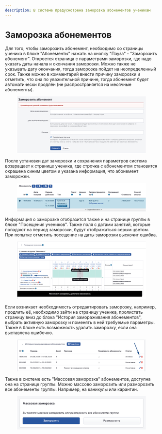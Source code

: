 ```yaml
---
description: В системе предусмотрена заморозка абонементов ученикам
---
```


# Заморозка абонементов

Для того, чтобы заморозить абонемент, необходимо со страницы ученика в блоке "Абонементы" нажать на кнопку "Пауза" - "Заморозить абонемент". Откроется страница с параметрами заморозки, где надо указать даты начала и окончания заморозки. Можно также не указывать дату окончания, тогда заморозка пойдет на неопределенный срок. Также можно в комментарий внести причину заморозки и отметить, что она по уважительной причине, тогда абонемент будет автоматически продлён (не распространяется на месячные абонементы).

<figure><img src="../.gitbook/assets/image (6) (1).png" alt=""><figcaption></figcaption></figure>

После установки дат заморозки и сохранения параметров система возвращает к странице ученика, где строчка с абонементом становится окрашена синим цветом и указана информация, что абонемент заморожен.&#x20;

<figure><img src="../.gitbook/assets/image (1) (1) (1) (1) (1) (1) (1) (1) (1) (1).png" alt=""><figcaption></figcaption></figure>

Информация о заморозке отобразится также и на странице группы в блоке "Посещения учеников". Также поля с датами занятий, которые попадают на период заморозки, будут отображаться серым цветом. При попытке отметить посещение на даты заморозки выскочит ошибка.&#x20;

<figure><img src="../.gitbook/assets/image (4) (1) (1) (1) (1).png" alt=""><figcaption></figcaption></figure>

Если возникает необходимость отредактировать заморозку, например, продлить её, необходимо зайти на страницу ученика, пролистать страницу вниз до блока "История замораживания абонементов", выбрать активную заморозку и поменять в ней требуемые параметры. Также в блоке есть возможность удалить заморозку, если она выставлена ошибочно.&#x20;

<figure><img src="../.gitbook/assets/image (5) (1) (1) (1) (1).png" alt=""><figcaption></figcaption></figure>

Также в системе есть "Массовая заморозка" абонементов, доступна она на странице группы. Можно массово заморозить или разморозить все абонементы группы. Например, на каникулы или карантин.

<figure><img src="../.gitbook/assets/image (87).png" alt=""><figcaption></figcaption></figure>
